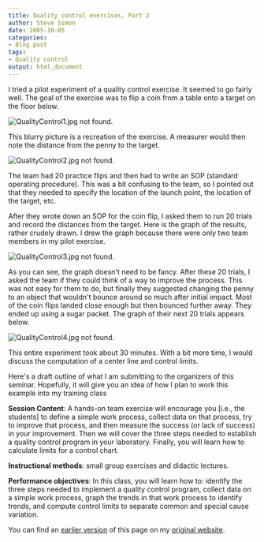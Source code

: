 ```yaml
---
title: Quality control exercises, Part 2
author: Steve Simon
date: 2005-10-05
categories:
- Blog post
tags:
- Quality control
output: html_document
---
```

I tried a pilot experiment of a quality control exercise. It seemed to
go fairly well. The goal of the exercise was to flip a coin from a table
onto a target on the floor below.

![QualityControl1.jpg not found.](http://www.pmean.com/weblog/images/QualityControl1.jpg)

This blurry picture is a recreation of the exercise. A measurer would
then note the distance from the penny to the target.

![QualityControl2.jpg not found.](http://www.pmean.com/weblog/images/QualityControl2.jpg)

The team had 20 practice flips and then had to write an SOP (standard
operating procedure). This was a bit confusing to the team, so I pointed
out that they needed to specify the location of the launch point, the
location of the target, etc.

After they wrote down an SOP for the coin flip, I asked them to run 20
trials and record the distances from the target. Here is the graph of
the results, rather crudely drawn. I drew the graph because there were
only two team members in my pilot exercise.

![QualityControl3.jpg not found.](http://www.pmean.com/weblog/images/QualityControl3.jpg)

As you can see, the graph doesn't need to be fancy. After these 20
trials, I asked the team if they could think of a way to improve the
process. This was not easy for them to do, but finally they suggested
changing the penny to an object that wouldn't bounce around so much
after initial impact. Most of the coin flips landed close enough but
then bounced further away. They ended up using a sugar packet. The graph
of their next 20 trials appears below.

![QualityControl4.jpg not found.](http://www.pmean.com/images/images/05/QualityControlExercsiesPart204.png)

This entire experiment took about 30 minutes. With a bit more time, I
would discuss the computation of a center line and control limits.

Here's a draft outline of what I am submitting to the organizers of
this seminar. Hopefully, it will give you an idea of how I plan to work
this example into my training class

**Session Content**: A hands-on team exercise will encourage you
[i.e., the students] to define a simple work process, collect data
on that process, try to improve that process, and then measure the
success (or lack of success) in your improvement. Then we will cover
the three steps needed to establish a quality control program in your
laboratory. Finally, you will learn how to calculate limits for a
control chart.

**Instructional methods**: small group exercises and didactic
lectures.

**Performance objectives**: In this class, you will learn how to:
identify the three steps needed to implement a quality control
program, collect data on a simple work process, graph the trends in
that work process to identify trends, and compute control limits to
separate common and special cause variation.

You can find an [earlier version][sim1] of this page on my [original website][sim2].


[sim1]: http://www.pmean.com/05/QualityControlExercsiesPart2.html
[sim2]: http://www.pmean.com/original_site.html
